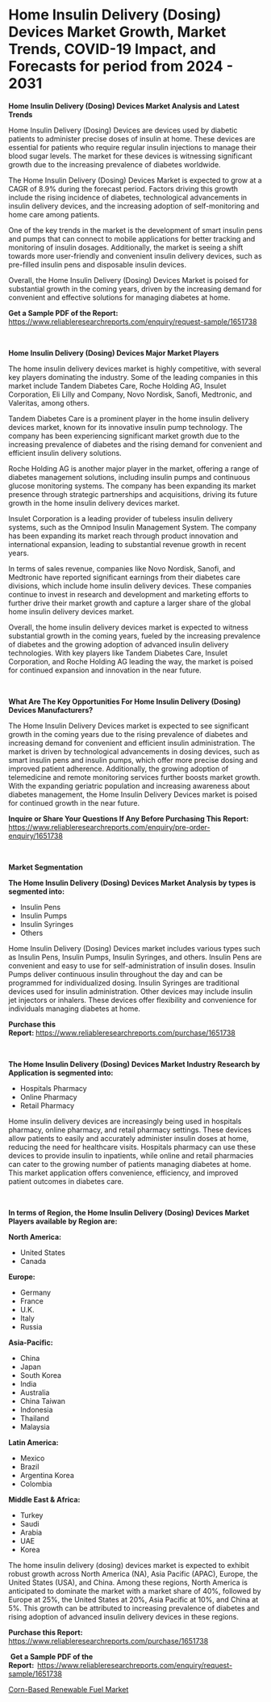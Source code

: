 <p><h1>Home Insulin Delivery (Dosing) Devices Market Growth, Market Trends, COVID-19 Impact, and Forecasts for period from 2024 - 2031</h1></p><p><strong>Home Insulin Delivery (Dosing) Devices Market Analysis and Latest Trends</strong></p>
<p><p>Home Insulin Delivery (Dosing) Devices are devices used by diabetic patients to administer precise doses of insulin at home. These devices are essential for patients who require regular insulin injections to manage their blood sugar levels. The market for these devices is witnessing significant growth due to the increasing prevalence of diabetes worldwide. </p><p>The Home Insulin Delivery (Dosing) Devices Market is expected to grow at a CAGR of 8.9% during the forecast period. Factors driving this growth include the rising incidence of diabetes, technological advancements in insulin delivery devices, and the increasing adoption of self-monitoring and home care among patients. </p><p>One of the key trends in the market is the development of smart insulin pens and pumps that can connect to mobile applications for better tracking and monitoring of insulin dosages. Additionally, the market is seeing a shift towards more user-friendly and convenient insulin delivery devices, such as pre-filled insulin pens and disposable insulin devices.</p><p>Overall, the Home Insulin Delivery (Dosing) Devices Market is poised for substantial growth in the coming years, driven by the increasing demand for convenient and effective solutions for managing diabetes at home.</p></p>
<p><strong>Get a Sample PDF of the Report:&nbsp;</strong> <a href="https://www.reliableresearchreports.com/enquiry/request-sample/1651738">https://www.reliableresearchreports.com/enquiry/request-sample/1651738</a></p>
<p>&nbsp;</p>
<p><strong>Home Insulin Delivery (Dosing) Devices Major Market Players</strong></p>
<p><p>The home insulin delivery devices market is highly competitive, with several key players dominating the industry. Some of the leading companies in this market include Tandem Diabetes Care, Roche Holding AG, Insulet Corporation, Eli Lilly and Company, Novo Nordisk, Sanofi, Medtronic, and Valeritas, among others.</p><p>Tandem Diabetes Care is a prominent player in the home insulin delivery devices market, known for its innovative insulin pump technology. The company has been experiencing significant market growth due to the increasing prevalence of diabetes and the rising demand for convenient and efficient insulin delivery solutions.</p><p>Roche Holding AG is another major player in the market, offering a range of diabetes management solutions, including insulin pumps and continuous glucose monitoring systems. The company has been expanding its market presence through strategic partnerships and acquisitions, driving its future growth in the home insulin delivery devices market.</p><p>Insulet Corporation is a leading provider of tubeless insulin delivery systems, such as the Omnipod Insulin Management System. The company has been expanding its market reach through product innovation and international expansion, leading to substantial revenue growth in recent years.</p><p>In terms of sales revenue, companies like Novo Nordisk, Sanofi, and Medtronic have reported significant earnings from their diabetes care divisions, which include home insulin delivery devices. These companies continue to invest in research and development and marketing efforts to further drive their market growth and capture a larger share of the global home insulin delivery devices market.</p><p>Overall, the home insulin delivery devices market is expected to witness substantial growth in the coming years, fueled by the increasing prevalence of diabetes and the growing adoption of advanced insulin delivery technologies. With key players like Tandem Diabetes Care, Insulet Corporation, and Roche Holding AG leading the way, the market is poised for continued expansion and innovation in the near future.</p></p>
<p>&nbsp;</p>
<p><strong>What Are The Key Opportunities For Home Insulin Delivery (Dosing) Devices Manufacturers?</strong></p>
<p><p>The Home Insulin Delivery Devices market is expected to see significant growth in the coming years due to the rising prevalence of diabetes and increasing demand for convenient and efficient insulin administration. The market is driven by technological advancements in dosing devices, such as smart insulin pens and insulin pumps, which offer more precise dosing and improved patient adherence. Additionally, the growing adoption of telemedicine and remote monitoring services further boosts market growth. With the expanding geriatric population and increasing awareness about diabetes management, the Home Insulin Delivery Devices market is poised for continued growth in the near future.</p></p>
<p><strong>Inquire or Share Your Questions If Any Before Purchasing This Report:</strong> <a href="https://www.reliableresearchreports.com/enquiry/pre-order-enquiry/1651738">https://www.reliableresearchreports.com/enquiry/pre-order-enquiry/1651738</a></p>
<p>&nbsp;</p>
<p><strong>Market Segmentation</strong></p>
<p><strong>The Home Insulin Delivery (Dosing) Devices Market Analysis by types is segmented into:</strong></p>
<p><ul><li>Insulin Pens</li><li>Insulin Pumps</li><li>Insulin Syringes</li><li>Others</li></ul></p>
<p><p>Home Insulin Delivery (Dosing) Devices market includes various types such as Insulin Pens, Insulin Pumps, Insulin Syringes, and others. Insulin Pens are convenient and easy to use for self-administration of insulin doses. Insulin Pumps deliver continuous insulin throughout the day and can be programmed for individualized dosing. Insulin Syringes are traditional devices used for insulin administration. Other devices may include insulin jet injectors or inhalers. These devices offer flexibility and convenience for individuals managing diabetes at home.</p></p>
<p><strong>Purchase this Report:&nbsp;</strong><a href="https://www.reliableresearchreports.com/purchase/1651738">https://www.reliableresearchreports.com/purchase/1651738</a></p>
<p>&nbsp;</p>
<p><strong>The Home Insulin Delivery (Dosing) Devices Market Industry Research by Application is segmented into:</strong></p>
<p><ul><li>Hospitals Pharmacy</li><li>Online Pharmacy</li><li>Retail Pharmacy</li></ul></p>
<p><p>Home insulin delivery devices are increasingly being used in hospitals pharmacy, online pharmacy, and retail pharmacy settings. These devices allow patients to easily and accurately administer insulin doses at home, reducing the need for healthcare visits. Hospitals pharmacy can use these devices to provide insulin to inpatients, while online and retail pharmacies can cater to the growing number of patients managing diabetes at home. This market application offers convenience, efficiency, and improved patient outcomes in diabetes care.</p></p>
<p>&nbsp;</p>
<p><strong>In terms of Region, the Home Insulin Delivery (Dosing) Devices Market Players available by Region are:</strong></p>
<p>
    <p> <strong> North America: </strong>
        <ul>
            <li>United States</li>
            <li>Canada</li>
        </ul>
        </p> 
    <p> <strong> Europe: </strong>
        <ul>
            <li>Germany</li>
            <li>France</li>
            <li>U.K.</li>
            <li>Italy</li>
            <li>Russia</li>
        </ul>
        </p> 
    <p> <strong> Asia-Pacific: </strong>
        <ul>
            <li>China</li>
            <li>Japan</li>
            <li>South Korea</li>
            <li>India</li>
            <li>Australia</li>
            <li>China Taiwan</li>
            <li>Indonesia</li>
            <li>Thailand</li>
            <li>Malaysia</li>
        </ul>
        </p> 
    <p> <strong> Latin America: </strong>
        <ul>
            <li>Mexico</li>
            <li>Brazil</li>
            <li>Argentina Korea</li>
            <li>Colombia</li>
        </ul>
        </p> 
    <p> <strong> Middle East & Africa: </strong>
        <ul>
            <li>Turkey</li>
            <li>Saudi</li>
            <li>Arabia</li>
            <li>UAE</li>
            <li>Korea</li>
        </ul>
    </p>
    </p>
<p><p>The home insulin delivery (dosing) devices market is expected to exhibit robust growth across North America (NA), Asia Pacific (APAC), Europe, the United States (USA), and China. Among these regions, North America is anticipated to dominate the market with a market share of 40%, followed by Europe at 25%, the United States at 20%, Asia Pacific at 10%, and China at 5%. This growth can be attributed to increasing prevalence of diabetes and rising adoption of advanced insulin delivery devices in these regions.</p></p>
<p><strong>Purchase this Report: </strong><a href="https://www.reliableresearchreports.com/purchase/1651738">https://www.reliableresearchreports.com/purchase/1651738</a></p>
<p>&nbsp;<strong>Get a Sample PDF of the Report:&nbsp;&nbsp;</strong><a href="https://www.reliableresearchreports.com/enquiry/request-sample/1651738">https://www.reliableresearchreports.com/enquiry/request-sample/1651738</a></p>
<p><strong></strong></p>
<p><p><a href="https://github.com/lbird53714/Market-Research-Report-List-3/blob/main/corn-based-renewable-fuel-market.md">Corn-Based Renewable Fuel Market</a></p></p>